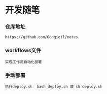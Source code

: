 # 开发随笔

### 仓库地址
```
https://github.com/Gongiqil/notes
```

### workflows文件
```
实现工作流自动化部署
```

### 手动部署
```
执行deploy.sh  bash deploy.sh 或 sh deploy.sh
```


